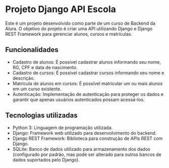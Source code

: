 # Projeto Django API Escola

Este é um projeto desenvolvido como parte de um curso de Backend da Alura. O objetivo do projeto é criar uma API utilizando Django e Django REST Framework para gerenciar alunos, cursos e matrículas.

## Funcionalidades

- Cadastro de alunos: É possível cadastrar alunos informando seu nome, RG, CPF e data de nascimento.
- Cadastro de cursos: É possível cadastrar cursos informando seu nome e descrição.
- Matrícula de alunos em cursos: É possível matricular um ou mais alunos em um curso existente.
- Autenticação: Implementação de autenticação para proteger os dados e garantir que apenas usuários autenticados possam acessá-los.

## Tecnologias utilizadas

- Python 3: Linguagem de programação utilizada.
- Django: Framework web utilizado para desenvolvimento do backend.
- Django REST Framework: Biblioteca para construção de APIs REST com Django.
- SQLite: Banco de dados utilizado para armazenamento dos dados (configurado por padrão, mas pode ser alterado para outros bancos de dados suportados pelo Django).


